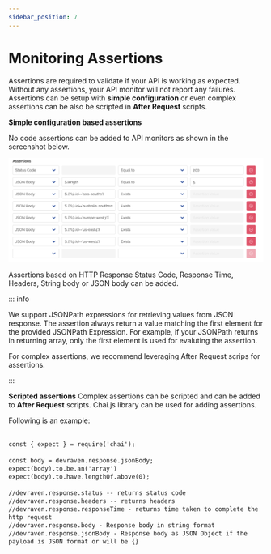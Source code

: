 ```yaml
---
sidebar_position: 7
---
```


# Monitoring Assertions

Assertions are required to validate if your API is working as expected. Without any assertions, your API monitor will not report any failures. Assertions can be setup with **simple configuration** or even complex assertions can be also be scripted in **After Request** scripts.

**Simple configuration based assertions**

No code assertions can be added to API monitors as shown in the screenshot below.

![Simple Assertions](/img/simple-assertions.png)

Assertions based on HTTP Response Status Code, Response Time, Headers, String body or JSON body can be added.

::: info

We support JSONPath expressions for retrieving values from JSON response. The assertion always return a value matching the first element for the provided JSONPath Expression. For example, if your JSONPath returns in returning array, only the first element is used for evaluting the assertion.

For complex assertions, we recommend leveraging After Request scrips for assertions.

:::

**Scripted assertions**
Complex assertions can be scripted and can be added to **After Request** scripts. Chai.js library can be used for adding assertions.

Following is an example:


```JS

const { expect } = require('chai');

const body = devraven.response.jsonBody;
expect(body).to.be.an('array')
expect(body).to.have.lengthOf.above(0);

//devraven.response.status -- returns status code
//devraven.response.headers -- returns headers
//devraven.response.responseTime - returns time taken to complete the http request
//devraven.response.body - Response body in string format
//devraven.response.jsonBody - Response body as JSON Object if the payload is JSON format or will be {}

```